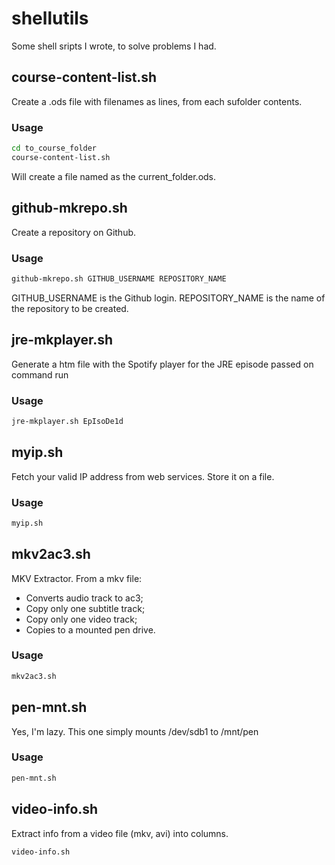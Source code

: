 # shellutils

Some shell sripts I wrote, to solve problems I had.


## course-content-list.sh

Create a .ods file with filenames as lines, from each sufolder contents.

### Usage

```bash
cd to_course_folder
course-content-list.sh
```

Will create a file named as the current_folder.ods.

## github-mkrepo.sh

Create a repository on Github.

### Usage

```bash
github-mkrepo.sh GITHUB_USERNAME REPOSITORY_NAME
```

GITHUB_USERNAME is the Github login.
REPOSITORY_NAME is the name of the repository to be created.

## jre-mkplayer.sh
Generate a htm file with the Spotify player for the JRE episode passed on command run

### Usage

```bash
jre-mkplayer.sh EpIsoDe1d
```

## myip.sh

Fetch your valid IP address from web services. Store it on a file.

### Usage

```bash
myip.sh
```

## mkv2ac3.sh

MKV Extractor. From a mkv file:
- Converts audio track to ac3;
- Copy only one subtitle track;
- Copy only one video track;
- Copies to a mounted pen drive.

### Usage

```bash
mkv2ac3.sh
```

## pen-mnt.sh

Yes, I'm lazy. This one simply mounts /dev/sdb1 to /mnt/pen

### Usage

```bash
pen-mnt.sh
```

## video-info.sh

Extract info from a video file (mkv, avi) into columns.

```bash
video-info.sh
```

